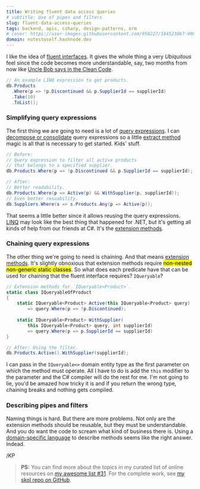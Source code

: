 ```yaml
---
title: Writing fluent data access queries
# subtitle: Use of pipes and filters
slug: fluent-data-access-queries
tags: backend, apis, csharp, design-patterns, orm
# cover: https://user-images.githubusercontent.com/958227/184523067-908c7fd3-dc54-4143-a4e1-9274776a0381.png?auto=compress
domain: notestoself.hashnode.dev
---
```


I like the idea of [fluent interfaces][url-fluent-interface]. It gives the whole thing a very *Ubiquitous* feel since the code becomes more understandable, say, two months from now like [Uncle Bob says in the Clean Code][url-clean-code].

```csharp
// An example LINQ expression to get products.
db.Products
  .Where(p => !p.Discontinued && p.SupplierId == supplierId)
  .Take(10)
  .ToList();
```

[url-fluent-interface]: https://martinfowler.com/bliki/FluentInterface.html
[url-clean-code]: https://gist.github.com/wojteklu/73c6914cc446146b8b533c0988cf8d29



### Simplifying query expressions

The first thing we are going to need is a lot of [query expressions][url-query-exp]. I can [decompose or consolidate][url-refactor-simplify-cond] query expressions so a little [extract method][url-refactor-methods] magic is all that is necessary to get started. Kids' stuff.

```csharp
// Before: 
// Query expression to filter all active products
// that belongs to a specified supplier.
db.Products.Where(p => !p.Discontinued && p.SupplierId == supplierId);

// After:
// Better readability.
db.Products.Where(p => Active(p) && WithSupplier(p, supplierId));
// Even better resuability.
db.Suppliers.Where(s => s.Products.Any(p => Active(p));
```

That seems a little better since it allows reusing the query expressions. [LINQ][url-linq] may look like the best thing that happened for .NET, but it's getting all kinds of help from our friends at C#. It's the [extension methods][url-ext-methods].

[url-query-exp]: https://docs.microsoft.com/en-us/dotnet/csharp/language-reference/operators/lambda-expressions#lambdas-with-the-standard-query-operators
[url-refactor-simplify-cond]: https://sourcemaking.com/refactoring/simplifying-conditional-expressions
[url-refactor-methods]: https://sourcemaking.com/refactoring/composing-methods
[url-linq]: https://docs.microsoft.com/en-us/dotnet/csharp/linq/linq-in-csharp
[url-ext-methods]: https://docs.microsoft.com/en-us/dotnet/csharp/programming-guide/classes-and-structs/extension-methods



### Chaining query expressions

The other thing we're going to need is chaining. And that means [extension methods][url-ext-methods]. It's slightly obnoxious that extension methods require <mark>non-nested non-generic static classes</mark>. So what does each predicate have that can be used for chaining that the fluent interface requires? `IQueryable`? 

```cs
// Extension methods for `IQueryable<Product>`.
static class IQueryableOfProduct
{
    static IQueryable<Product> Active(this IQueryable<Product> query)
        => query.Where(p => !p.Discontinued);
  
  	static IQueryable<Product> WithSupplier(
      	this IQueryable<Product> query, int supplierId)
      	=> query.Where(p => p.SupplierId == supplierId)
}

// After: Using the filter.
db.Products.Active().WithSupplier(supplierId);
```

I can pass in the `IQueryable<>` domain entity type as the first parameter on which the method must operate. All I have to do is add the `this` modifier to the parameter and the C# compiler will do the rest for me. I'm not going to lie, you'd be amazed how tricky it is and if you return the wrong type, chaining breaks and nothing gets compiled.



### Describing pipes and filters

Naming things is hard. But there are more problems. Not only are the extension methods should be reusable, but they must be understandable. And you do want the code to scream what kind of business there is. Using a [domain-specific language][url-dsl] to describe methods seems like the right answer. Indead.

[url-dsl]: https://martinfowler.com/bliki/DomainSpecificLanguage.html



/KP



> **PS:** You can find more about the topics in my curated list of online resources on [my awesome list #31][more-info]. For the complete work, see [my skol repo on GitHub][gh-repo].

[more-info]: https://github.com/kosalanuwan/journal/discussions/31
[gh-repo]: https://github.com/kosalanuwan/skol-backend-monolithic-webapi/#readme
